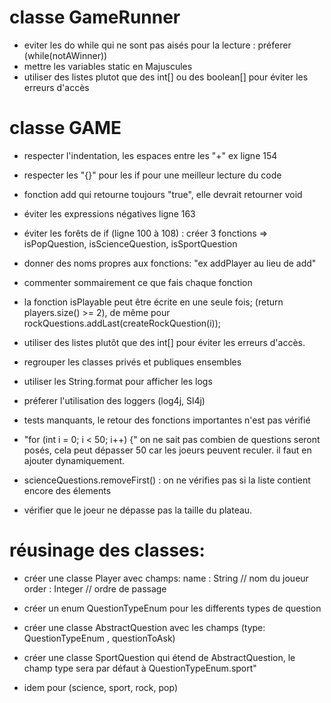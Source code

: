 
# classe GameRunner

- eviter les do while qui ne sont pas aisés pour la lecture : préferer (while(notAWinner))
- mettre les variables static en Majuscules
- utiliser des listes plutot que des int[] ou des boolean[] pour éviter les erreurs d'accès

# classe GAME
- respecter l'indentation, les espaces entre les "+" ex ligne 154

- respecter les "{}" pour les if pour une meilleur lecture du code

- fonction add qui retourne toujours "true", elle devrait retourner void
 
- éviter les expressions négatives ligne 163

- éviter les forêts de if (ligne 100 à 108) : créer 3 fonctions => isPopQuestion, isScienceQuestion, isSportQuestion

- donner des noms propres aux fonctions: "ex addPlayer au lieu de add"

- commenter sommairement ce que fais chaque fonction

- la fonction isPlayable peut être écrite en une seule fois; (return players.size() >= 2), 
de même pour rockQuestions.addLast(createRockQuestion(i));

- utiliser des listes plutôt que des int[] pour éviter les erreurs d'accès.

- regrouper les classes privés et publiques ensembles

- utiliser  les String.format pour afficher les logs

- préferer l'utilisation des loggers (log4j, Sl4j)

- tests manquants, le retour des fonctions importantes n'est pas vérifié

-  "for (int i = 0; i < 50; i++) {" on ne sait pas combien de questions seront posés, cela peut dépasser 50 car les joeurs peuvent reculer.
   il faut en ajouter dynamiquement.

- scienceQuestions.removeFirst() : on ne vérifies pas si la liste contient encore des élements

- vérifier que le joeur ne dépasse pas la taille du plateau.

# réusinage des classes:

- créer une classe Player avec champs:
name : String // nom du joueur
order : Integer // ordre de passage
  
- créer un enum QuestionTypeEnum pour les differents types de question
- créer une classe AbstractQuestion avec les champs (type: QuestionTypeEnum , questionToAsk)
- créer une classe SportQuestion qui étend de AbstractQuestion, le champ type sera par défaut à QuestionTypeEnum.sport"
- idem pour (science, sport, rock, pop)
